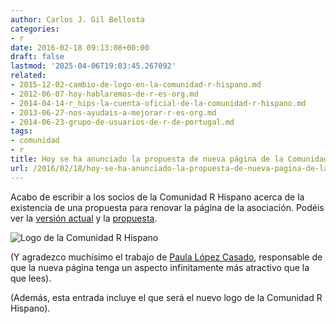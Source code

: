 ```yaml
---
author: Carlos J. Gil Bellosta
categories:
- r
date: 2016-02-18 09:13:08+00:00
draft: false
lastmod: '2025-04-06T19:03:45.267092'
related:
- 2015-12-02-cambio-de-logo-en-la-comunidad-r-hispano.md
- 2012-06-07-hoy-hablaremos-de-r-es-org.md
- 2014-04-14-r_hips-la-cuenta-oficial-de-la-comunidad-r-hispano.md
- 2013-06-27-nos-ayudais-a-mejorar-r-es-org.md
- 2014-06-23-grupo-de-usuarios-de-r-de-portugal.md
tags:
- comunidad
- r
title: Hoy se ha anunciado la propuesta de nueva página de la Comunidad R Hispano
url: /2016/02/18/hoy-se-ha-anunciado-la-propuesta-de-nueva-pagina-de-la-comunidad-r-hispano/
---
```


Acabo de escribir a los socios de la Comunidad R Hispano acerca de la existencia de una propuesta para renovar la página de la asociación. Podéis ver la [versión actual](http://r-es.org/) y la [propuesta](http://r-es.org/desarrollo).

![Logo de la Comunidad R Hispano](http://r-es.org/wp-content/uploads/2016/01/RHispano-e1454246769467.png#center)

(Y agradezco muchísimo el trabajo de [Paula López Casado](https://twitter.com/paulalc76), responsable de que la nueva página tenga un aspecto infinitamente más atractivo que la que lees).

(Además, esta entrada incluye el que será el nuevo logo de la Comunidad R Hispano).